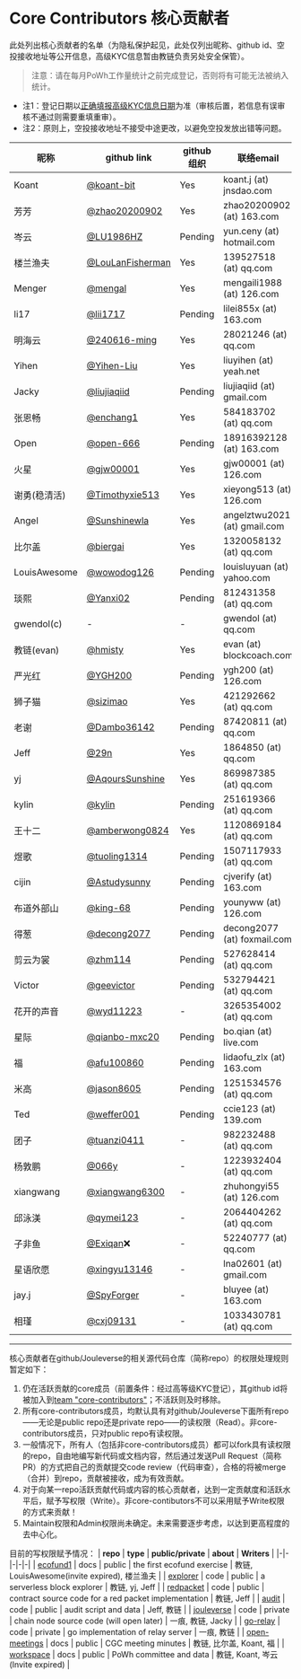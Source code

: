 # Core Contributors 核心贡献者

此处列出核心贡献者的名单（为隐私保护起见，此处仅列出昵称、github id、空投接收地址等公开信息，高级KYC信息暂由教链负责另处安全保管）。

> 注意：请在每月PoWh工作量统计之前完成登记，否则将有可能无法被纳入统计。

* 注1：登记日期以[正确填报高级KYC信息日期](https://docs.qq.com/form/page/DTHBITWl4dGdRQlVo)为准（审核后置，若信息有误审核不通过则需要重填重审）。
* 注2：原则上，空投接收地址不接受中途更改，以避免空投发放出错等问题。

| **昵称** | **github link** |  **github组织** | **联络email** | **空投接收地址** | **JNS域名** |  **高级KYC** | **登记日期** |
|-|-|-|-|-|-|-|-|
| Koant | [@koant-bit](https://github.com/koant-bit) | Yes | koant.j (at) jnsdao.com | 0x5BF50F2931688F886F46f88D5CEEDE530bB92076 | bit.j | ✅ | 2022/10/1 | 
| 芳芳 | [@zhao20200902](https://github.com/zhao20200902) | Yes |zhao20200902 (at) 163.com | 0xB2b4596664EA23cC4a871887b9A5CCE16FE8FD1e | fang.j | ✅ | 2022/10/1 |
| 岑云 | [@LU1986HZ](https://github.com/LU1986HZ) | Pending | yun.ceny (at) hotmail.com | 0xEDaD6273b53A38f827407A43AfFf71B1F8dd3a22 | 1024.j | ✅ | 2022/10/1 |
| 楼兰渔夫 | [@LouLanFisherman](https://github.com/LouLanFisherman) | Yes | 139527518 (at) qq.com | 0xc605e8c7E45410e598F835BE5E3e27a3Ed9c39Dd | china.j | ✅ | 2022/10/1 |
| Menger | [@mengal](https://github.com/mengal) | Yes | mengaili1988 (at) 126.com | 0x10B5786F94B46eACaDdB093C555FFf4bA567951f | menger.j | ✅ | 2023/2/1 |
| li17 | [@lii1717](https://github.com/lii1717) | Pending | lilei855x (at) 163.com | 0xCb7D6BBc8f6033b7acedB3F196535C5BB8A2623C | li17.j | ✅ | 2023/2/1 |
| 明海云 | [@240616-ming](https://github.com/240616-ming) | Yes | 28021246 (at) qq.com | 0xF66082F48cBc11ac83Cdde11644f4Db2f363205a | 123.j | ✅ | 2022/10/1 |
| Yihen | [@Yihen-Liu](https://github.com/Yihen-Liu) | Yes | liuyihen (at) yeah.net | 0x36B68b28E589e5eB41A6f22938054EA4bD82423D | seed.j | ✅ | 2022/10/1 |
| Jacky | [@liujiaqiid](https://github.com/liujiaqiid) | Pending | liujiaqiid (at) gmail.com | 0x332628d7509B6eDfB8A90918a9664De56675e9Cf | - | ✅ | 2022/10/1 |
| 张恩畅 | [@enchang1](https://github.com/enchang1) | Yes | 584183702 (at) qq.com | 0x03098BFD3861d998f14c62659B9bb2E4ecd89CE6 | dashu.j | ✅ | 2023/7/26 |
| Open | [@open-666](https://github.com/open-666) | Pending | 18916392128 (at) 163.com | 0x23297B0749e51283d2424f8b4Fe1d472514B656a | 666.j | ✅ | 2023/7/26 |
| 火星 | [@gjw00001](https://github.com/gjw00001) | Yes | gjw00001 (at) 126.com | 0x77aafda98de6485419b3bc367216e6abb220efdc | mars.j | ✅ | 2023/7/26 |
| 谢勇(稳清活) | [@Timothyxie513](https://github.com/Timothyxie513) | Yes | xieyong513 (at) 126.com | 0xb23823CBE3962aed787fAfbc2a5B907c0F4d1489 | dao.j | ✅ | 2023/7/30 |
| Angel | [@Sunshinewla](https://github.com/Sunshinewla) | Yes | angelztwu2021 (at) gmail.com | 0xd0d97851fb0c8B69edcAbe58857D7514bF490f79 | angel.j | ✅ | 2023/8/9 |
| 比尔盖 | [@biergai](https://github.com/biergai) | Yes | 1320058132 (at) qq.com | 0xbDE9837562Ffff60aDE0f075ef0f2d71aA09Fa88 | link.j | ✅ | 2023/10/13 |
| LouisAwesome | [@wowodog126](https://github.com/wowodog126) | Pending | louisluyuan (at) yahoo.com | 0x12a8AB14fe18b464f2286470a85223efcec52ad9 | catdog.j |✅ | 2024/1/20 |
| 琰熙 | [@Yanxi02](https://github.com/Yanxi02) | Pending | 812431358 (at) qq.com | 0x8dB95e200c9a667Dc541C98f755CB5606d56F53c | aibao.j | ✅ | 2024/1/21 | 
| gwendol(c) | - | - | gwendol (at) qq.com | 0x8c782F0Cb636587Cf05CeD8f77Fa6a28C67c4CA9 | gwendol.j | ✅ | 2024/1/23 |
| 教链(evan) | [@hmisty](https://github.com/hmisty) |  Yes | evan (at) blockcoach.com | 0xa2568Aa4a7Caca2E5E1B541C7Bfa048A43b2F9eB | evan.j | ✅ | 2022/10/1 |
| 严光红 | [@YGH200](https://github.com/240616-ming) | Pending | ygh200 (at) 126.com | 0x420671ac8E8674b1032aE6e7ee7E0325E139FfA3 | ygh.j | ✅ | 2024/1/30 |
| 狮子猫 | [@sizimao](https://github.com/sizimao) | Yes | 421292662 (at) qq.com | 0x8a14917Cd61bf71eae8E33e1E620c40471B62422 | sizimao.j | ✅ | 2024/1/30 | 
| 老谢 | [@Dambo36142](https://github.com/Dambo36142) | Pending | 87420811 (at) qq.com | 0x2bcA9C2901213448Fc6Fe17fadD2E72714150AdC | dambo.j | ✅ | 2024/1/30 |
| Jeff | [@29n](https://github.com/29n) | Yes | 1864850 (at) qq.com | 0x5d1CA5f6506272A81BEdB830a47981ad73eE21BB | 1688.j | ✅ | 2024/1/31 |
| yj | [@AqoursSunshine](https://github.com/AqoursSunshine) | Yes | 869987385 (at) qq.com | 0xA130954aEd1f6aF433844A1F41A871f96B1f1B2D | being.j | ✅ | 2024/2/2 |
| kylin | [@kylin](https://github.com/kylin) | Pending | 251619366 (at) qq.com | 0x257A04a3735BAa01f51627B01Fe2f879eb71BC42 | 22222.j | ✅ | 2024/2/4 |
| 王十二 | [@amberwong0824](https://github.com/amberwong0824) | Yes | 1120869184 (at) qq.com | 0xDe3b8005FE2D6Cca42827d1791dE2038a876EcA1 | wallet.j | ✅ | 2024/2/4 |
| 煜歌 | [@tuoling1314](https://github.com/tuoling1314) | Pending | 1507117933 (at) qq.com | 0xe5762924C843269E6E3F39F621D6e7127f95eEA2 | sos.j | ✅ | 2024/2/5 |
| cijin | [@Astudysunny](https://github.com/Astudysunny) | Pending | cjverify (at) 163.com | 0xda02fb50000FE64C2ca5374E7b515611A5DBeC9d | news.j | ✅ | 2024/2/7 |
布道外部山 | [@king-68](https://github.com/king-68) | Pending | younyww (at) 126.com | 0xE3c3D42E6fDdb3aA42bE76b793F5cD0d747c7286 | firesea.j | ✅ | 2024/2/18
得葱 | [@decong2077](https://github.com/decong2077) | Pending | decong2077 (at) foxmail.com | 0x4D0aC0725505Ac773AF111c6031D4B72dC8BF47e | dell.j | ✅ | 2024/2/18
剪云为裳 | [@zhm114](https://github.com/zhm114) | Pending | 527628414 (at) qq.com | 0xE369810B1b07d0b82F702667429c3842905C14FF | lilei855x.j | ✅ | 2024/3/2
Victor | [@geevictor](https://github.com/geevictor) | Pending | 532794421 (at) qq.com | 0x881Bd71b402B1735550e2941a29Fc6D9Fe4a07F3 | lulu.j | ✅ | 2024/3/3
花开的声音 | [@wyd11223](https://github.com/wyd11223) | - | 3265354002 (at) qq.com | 0xDC936A871d411Ffa2122A585EAC678055cb8b954 | g.j | ✅ | 2024/3/9
星际 | [@qianbo-mxc20](https://github.com/qianbo-mxc20) | Pending | bo.qian (at) live.com | 0xD31afC823CCAdb16599A4BaeF6fd5898c738A785 | xingji.j | ✅ | 2024/3/12
福 | [@afu100860](https://github.com/afu100860) | Pending | lidaofu_zlx (at) 163.com | 0x6373fFce58CBAa7Ed1f3d1721965A86b97a25B82 | as.j | ✅ | 2024/3/14
米高 | [@jason8605](https://github.com/jason8605) | Pending | 1251534576 (at) qq.com | 0x97e67567a1454fcec8a7e95c970a8670da0233f3 | vibe.j | ✅ | 2024/3/14
Ted | [@weffer001](https://github.com/weffer001) | Pending | ccie123 (at) 139.com | 0x3484B135069D0e0519c7A9763a2d2e9FF85f39c | ted.j | ✅ | 2024/3/21
团子 | [@tuanzi0411](https://github.com/tuanzi0411) | - | 982232488 (at) qq.com | 0x4003B3cCFb2E80B9ce8924d4e792557D6c727418 | wang0411.j | ✅ | 2024/3/24
杨敦鹏 | [@066y](https://github.com/066y) | - | 1223932404 (at) qq.com | 0xf148F8761835be4876751b1415e738953dd7dB70 | yang066.j | ✅ | 2024/3/26
xiangwang | [@xiangwang6300](https://github.com/xiangwang6300) | - | zhuhongyi55 (at) 126.com | 0xff20b2b2220d620ee8efa62f91ad9f0d6edf34b6 | wangxiang6300.j | ✅ | 2024/3/29
邱泳渼 | [@qymei123](https://github.com/qymei123) | - | 2064404262 (at) qq.com | 0x42e993ea40793434c617e0dee83021137d2fcf8d | miumiu.j | ✅ | 2024/3/31
子非鱼 | [@Exiqan](https://github.com/Exiqan)❌ | - | 52240777 (at) qq.com | 0x3563586c376eA25cCA7aD86C73F1E4F6143a748a | cx.j | ✅ | 2024/3/31
星语欣愿 | [@xingyu13146](https://github.com/xingyu13146) | - | lna02601 (at) gmail.com | 0x38533B7Ed35859f3b48705AF2B5DF8DeD9AB6f25 | ryo3388.j | ✅ | 2024/3/31
jay.j | [@SpyForger](https://github.com/SpyForger) | - | bluyee (at) 163.com | 0xb05e707879eA4ecD09392A7c78C05aA76f4c86E3 | jay.j | ✅ | 2024/4/19
相瑾 | [@cxj09131](https://github.com/cxj09131) | - | 1033430781 (at) qq.com | 0x4E0DeA27A60937f7370A6d548E6aC48Ad50aFbD1 | cxj66.j | ✅ | 2024/5/20

---

核心贡献者在github/Jouleverse的相关源代码仓库（简称repo）的权限处理规则暂定如下：
1. 仍在活跃贡献的core成员（前置条件：经过高等级KYC登记），其github id将被加入到[team "core-contributors"](https://github.com/orgs/Jouleverse/teams/core-contributors/members)；不活跃则及时移除。
2. 所有core-contributors成员，均默认具有对github/Jouleverse下面所有repo——无论是public repo还是private repo——的读权限（Read）。非core-contributors成员，只对public repo有读权限。
3. 一般情况下，所有人（包括非core-contributors成员）都可以fork具有读权限的repo，自由地编写新代码或文档内容，然后通过发送Pull Request（简称PR）的方式把自己的贡献提交code review（代码审查），合格的将被merge（合并）到repo，贡献被接收，成为有效贡献。
4. 对于向某一repo活跃贡献代码或内容的核心贡献者，达到一定贡献度和活跃水平后，赋予写权限（Write）。非core-contibutors不可以采用赋予Write权限的方式来贡献！
5. Maintain权限和Admin权限尚未确定。未来需要逐步考虑，以达到更高程度的去中心化。

目前的写权限赋予情况：
| **repo** | **type** | **public/private** | **about** | **Writers** |
|-|-|-|-|-|
| [ecofund1](https://github.com/Jouleverse/ecofund1) | docs | public | the first ecofund exercise | 教链, LouisAwesome(invite expired), 楼兰渔夫 |
| [explorer](https://github.com/Jouleverse/explorer) | code | public | a serverless block explorer | 教链, yj, Jeff |
| [redpacket](https://github.com/Jouleverse/redpacket) | code | public | contract source code for a red packet implementation | 教链, Jeff |
| [audit](https://github.com/Jouleverse/audit) | code | public | audit script and data | Jeff, 教链 |
| [jouleverse](https://github.com/Jouleverse/jouleverse) | code | private | chain node source code (will open later) | 一痕, 教链, Jacky |
| [go-relay](https://github.com/Jouleverse/go-relay) | code | private | go implementation of relay server | 一痕, 教链 |
| [open-meetings](https://github.com/Jouleverse/open-meetings) | docs | public | CGC meeting minutes | 教链, 比尔盖, Koant, 福 |
| [workspace](https://github.com/Jouleverse/workspace) | docs | public | PoWh committee and data | 教链, Koant, 岑云(Invite expired) |
